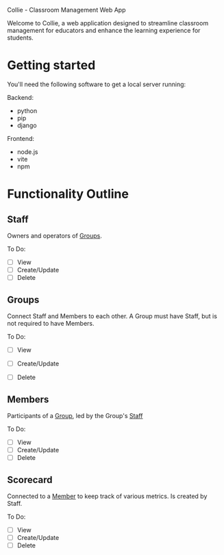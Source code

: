 Collie - Classroom Management Web App

Welcome to Collie, a web application designed to streamline classroom management for educators and enhance the learning experience for students.

# Getting started
You'll need the following software to get a local server running:

Backend:
- python
- pip
- django

Frontend:
- node.js
- vite
- npm

# Functionality Outline

## Staff
Owners and operators of [Groups](#groups).

To Do:
- [ ] View
- [ ] Create/Update
- [ ] Delete

## Groups
Connect Staff and Members to each other.
A Group must have Staff, but is not required to have Members.

To Do:
- [ ] View
- [ ] Create/Update
- [ ] Delete


## Members
Participants of a [Group](#groups), led by the Group's [Staff](#staff)

To Do:
- [ ] View
- [ ] Create/Update
- [ ] Delete

## Scorecard
Connected to a [Member](#members) to keep track of various metrics.
Is created by Staff.

To Do:
- [ ] View
- [ ] Create/Update
- [ ] Delete
